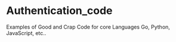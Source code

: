 # Authentication_code
Examples of Good and Crap Code for core Languages Go, Python, JavaScript, etc..
